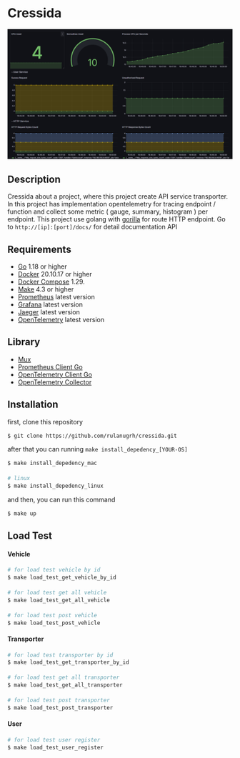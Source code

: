 # Cressida
![banner](.github/banner.png)

## Description
Cressida about a project, where this project create API service transporter. In this project has implementation opentelemetry for tracing endpoint / function and collect some metric ( gauge, summary, histogram ) per endpoint. This project use golang with [gorilla](https://github.com/gorilla/mux) for route HTTP endpoint. Go to `http://[ip]:[port]/docs/` for detail documentation API

## Requirements
- [Go](https://golang.org/) 1.18 or higher
- [Docker](https://www.docker.com/) 20.10.17 or higher
- [Docker Compose](https://docs.docker.com/compose/) 1.29.
- [Make](https://www.gnu.org/software/make/) 4.3 or higher
- [Prometheus](https://prometheus.io/) latest version
- [Grafana](https://grafana.com/) latest version
- [Jaeger](https://www.jaegertracing.io/) latest version
- [OpenTelemetry](https://opentelemetry.io/) latest version

## Library
- [Mux](https://github.com/gorilla/mux)
- [Prometheus Client Go](https://github.com/prometheus/client_golang)
- [OpenTelemetry Client Go](https://github.com/open-telemetry/opentelemetry-go)
- [OpenTelemetry Collector](https://github.com/open-telemetry/opentelemetry-collector)

## Installation
first, clone this repository
```bash
$ git clone https://github.com/rulanugrh/cressida.git
```

after that you can running `make install_depedency_[YOUR-OS]`
```bash
$ make install_depedency_mac

# linux
$ make install_depedency_linux
```
and then, you can run this command
```bash
$ make up
```

## Load Test

#### Vehicle
```bash
# for load test vehicle by id
$ make load_test_get_vehicle_by_id

# for load test get all vehicle
$ make load_test_get_all_vehicle

# for load test post vehicle
$ make load_test_post_vehicle
```

#### Transporter
```bash
# for load test transporter by id
$ make load_test_get_transporter_by_id

# for load test get all transporter
$ make load_test_get_all_transporter

# for load test post transporter
$ make load_test_post_transporter
```

#### User
```bash
# for load test user register
$ make load_test_user_register
```